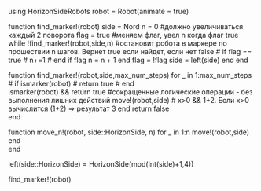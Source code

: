 using HorizonSideRobots
robot = Robot(animate = true)

function find_marker!(robot)
    side = Nord
    n = 0 #должно увеличиваться каждый 2 поворота
    flag = true #меняем флаг, увел n когда флаг true
    while !find_marker!(robot,side,n) #остановит робота в маркере по прошествии n шагов. Вернет true если найдет, если нет false
        # if flag == true
        #     n+=1
        # end
        if flag
            n = n + 1
        end
        flag  = !flag
        side = left(side)
    end
end

function  find_marker!(robot,side,max_num_steps)
    for _ in 1:max_num_steps
        # if ismarker(robot)
        #     return true
        # end            
        ismarker(robot) && return true #сокращенные логические операции - без выполнения лишних действий
        move!(robot,side)              # x>0 && 1+2. Если x>0 вычислится (1+2)  =>  результат 3
    end
    return false            
end

function move_n!(robot, side::HorizonSide, n)
    for _ in 1:n
        move!(robot,side)
    end    
end

left(side::HorizonSide) = HorizonSide(mod(Int(side)+1,4))

find_marker!(robot)
